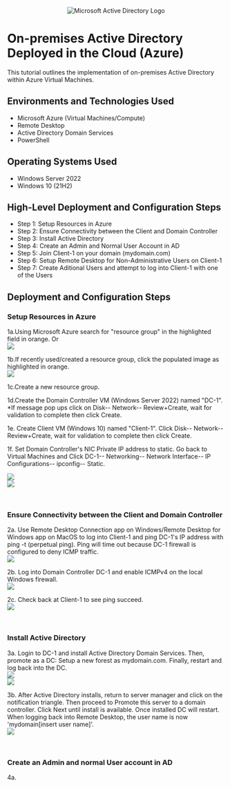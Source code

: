 <p align="center">
<img src="https://i.imgur.com/pU5A58S.png" alt="Microsoft Active Directory Logo"/>
</p>

<h1>On-premises Active Directory Deployed in the Cloud (Azure)</h1>
This tutorial outlines the implementation of on-premises Active Directory within Azure Virtual Machines.<br />


<!-- <h2>Video Demonstration</h2> -->

<!-- - ### [YouTube: How to Deploy on-premises Active Directory within Azure Compute](https://www.youtube.com) -->

<h2>Environments and Technologies Used</h2>

- Microsoft Azure (Virtual Machines/Compute)
- Remote Desktop
- Active Directory Domain Services
- PowerShell

<h2>Operating Systems Used </h2>

- Windows Server 2022
- Windows 10 (21H2)

<h2>High-Level Deployment and Configuration Steps</h2>

- Step 1: Setup Resources in Azure
- Step 2: Ensure Connectivity between the Client and Domain Controller
- Step 3: Install Active Directory
- Step 4: Create an Admin and Normal User Account in AD
- Step 5: Join Client-1 on your domain (mydomain.com)
- Step 6: Setup Remote Desktop for Non-Administrative Users on Client-1
- Step 7: Create Aditional Users and attempt to log into Client-1 with one of the Users

<h2>Deployment and Configuration Steps</h2>

<h3>Setup Resources in Azure</h3>

<p>
1a.Using Microsoft Azure search for "resource group" in the highlighted field in orange. Or<br>
  <img src="https://github.com/Jayjohn1337/configure-ad/assets/67848718/90797d4c-0cb8-4c82-89d0-32cf65823187"/><br>

1b.If recently used/created a resource group, click the populated image as highlighted in orange.<br> 
  <img src="https://github.com/Jayjohn1337/configure-ad/assets/67848718/ab7b689e-5d0c-49c7-bd5e-73f1c72da15a"/><br>

1c.Create a new resource group.<br> 
  <!--<img src="https://github.com/Jayjohn1337/configure-ad/assets/67848718/7088343a-0090-475b-93fb-0d3ccbc65032"/><br>
  <img src="https://github.com/Jayjohn1337/configure-ad/assets/67848718/f7d1fc4f-c28c-4a43-bfef-082653dfef9e"/><br>
  <img src="https://github.com/Jayjohn1337/configure-ad/assets/67848718/620c2b3c-b7b7-4b4d-a4d7-06f38a3f8954"/><br> -->

1d.Create the Domain Controller VM (Windows Server 2022) named "DC-1". *If message pop ups click on Disk-- Network-- Review+Create, wait for validation to complete then click Create.<br>
  <!--<img src="https://github.com/Jayjohn1337/configure-ad/assets/67848718/72a45546-ea6d-4103-ae7a-98625750eddf"/><br>
  <img src="https://github.com/Jayjohn1337/configure-ad/assets/67848718/b5547bea-16fe-4809-92e2-145446db3c3b"/><br>
  <img src="https://github.com/Jayjohn1337/configure-ad/assets/67848718/5b651d55-2a7a-4faf-b95e-beecd62fb1d9"/><br>-->

1e. Create Client VM (Windows 10) named "Client-1". Click Disk-- Network-- Review+Create, wait for validation to complete then click Create.<br>
  <!--<img src="https://github.com/Jayjohn1337/configure-ad/assets/67848718/18eb9691-33ce-4a11-8472-3a9e796a79ff"/><br>
  <img src="https://github.com/Jayjohn1337/configure-ad/assets/67848718/324b4ded-65fd-4b67-b22f-47598bca2eb5"/><br> -->

1f. Set Domain Controller's NIC Private IP address to static. Go back to Virtual Machines and Click DC-1-- Networking-- Network Interface-- IP Configurations-- ipconfig-- Static.<br>
  <!--<img src="https://github.com/Jayjohn1337/configure-ad/assets/67848718/43af6eb8-ce2b-40a1-aa72-103cc11c28c7"/><br>
  <img src="https://github.com/Jayjohn1337/configure-ad/assets/67848718/1943b3ef-ddf7-4108-bc34-f3939fb76db2"/><br>
  <img src="https://github.com/Jayjohn1337/configure-ad/assets/67848718/8707dc5c-0c3d-4fe9-88f6-db80922c5c6a"/><br>
  <img src="https://github.com/Jayjohn1337/configure-ad/assets/67848718/9dba2f89-dc2b-46c6-826c-a50c536e34d2"/><br>
  <img src="https://github.com/Jayjohn1337/configure-ad/assets/67848718/a050a047-6033-454b-8fdf-c9e17a3baecf"/><br>-->
  <img src="https://github.com/Jayjohn1337/configure-ad/assets/67848718/26adf0e0-afb4-47cd-8556-766c76ed22f8"/><br>
  <img src="https://github.com/Jayjohn1337/configure-ad/assets/67848718/2bb9aef4-dd14-4b0f-8b90-a8b2653ce5b1"/><br>

</p>

<br />

<h3>Ensure Connectivity between the Client and Domain Controller</h3>

<p>
2a. Use Remote Desktop Connection app on Windows/Remote Desktop for Windows app on MacOS to log into Client-1 and ping DC-1's IP address with ping -t (perpetual ping). Ping will time out because DC-1 firewall is configured to deny ICMP traffic.<br>
  <img src="https://github.com/Jayjohn1337/configure-ad/assets/67848718/2c6efb41-2eca-4abd-b599-ad4208f522ba"/>

2b. Log into Domain Controller DC-1 and enable ICMPv4 on the local Windows firewall.<br>
  <img src="https://github.com/Jayjohn1337/configure-ad/assets/67848718/3cd9565e-b55f-4de5-85a5-ad1c1492f3c1"/><br>

2c. Check back at Client-1 to see ping succeed.<br>
  <img src="https://github.com/Jayjohn1337/configure-ad/assets/67848718/70dd24e4-5c87-48bc-ba9e-7884d34361a8"/><br>
</p>

<br />

<h3>Install Active Directory</h3>

<p>
3a. Login to DC-1 and install Active Directory Domain Services. Then, promote as a DC: Setup a new forest as mydomain.com. Finally, restart and log back into the DC.<br>
  <img src="https://github.com/Jayjohn1337/configure-ad/assets/67848718/fb732f2a-7940-4218-b364-7014242b7c32"/><br>
  <img src="https://github.com/Jayjohn1337/configure-ad/assets/67848718/1d1a65c7-f06d-4094-952c-34aafb48b3d2"/><br>

3b. After Active Directory installs, return to server manager and click on the notification triangle. Then proceed to Promote this server to a domain controller. Click Next until install is available. Once installed DC will restart. When logging back into Remote Desktop, the user name is now 'mydomain\[insert user name]'. <br>
  <img src="https://github.com/Jayjohn1337/configure-ad/assets/67848718/0935f8df-06af-4705-8292-83bd38754bb8"/><br>

  </p>
<br />

<h3>Create an Admin and normal User account in AD</h3>

<p>
4a.
<!--<img src="https://i.imgur.com/DJmEXEB.png" height="80%" width="80%" alt="Disk Sanitization Steps"/>
</p>
<!--
<p>
Lorem ipsum dolor sit amet, consectetur adipiscing elit, sed do eiusmod tempor incididunt ut labore et dolore magna aliqua. Ut enim ad minim veniam, quis nostrud exercitation ullamco laboris nisi ut aliquip ex ea commodo consequat. Duis aute irure dolor in reprehenderit in voluptate velit esse cillum dolore eu fugiat nulla pariatur.
</p>
<br />
